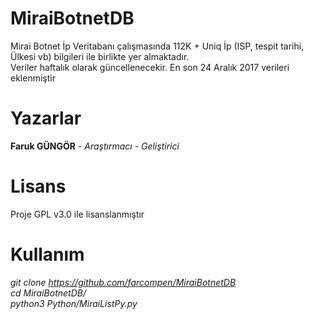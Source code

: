 # MiraiBotnetDB

Mirai Botnet İp Veritabanı çalışmasında  112K +  Uniq İp (ISP, tespit tarihi, Ülkesi vb) bilgileri ile birlikte yer almaktadır. </br>
Veriler haftalık olarak güncellenecekir. En son 24 Aralık 2017 verileri eklenmiştir</br>

# Yazarlar

<b>Faruk GÜNGÖR</b> - <i>Araştırmacı - Geliştirici</i> 

# Lisans

Proje GPL v3.0 ile lisanslanmıştır

# Kullanım 
<i>git clone https://github.com/farcompen/MiraiBotnetDB </br>
 cd MiraiBotnetDB/ </br>
 python3 Python/MiraiListPy.py </i>


